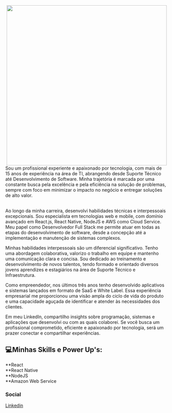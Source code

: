 
<img align="right" height="500px" src="https://user-images.githubusercontent.com/69808542/124537182-c6f80f80-ddef-11eb-865b-c18a5bd517b5.png" />
Sou um profissional experiente e apaixonado por tecnologia, com mais de 15 anos de experiência na área de TI, abrangendo desde Suporte Técnico até Desenvolvimento de Software. Minha trajetória é marcada por uma constante busca pela excelência e pela eficiência na solução de problemas, sempre com foco em minimizar o impacto no negócio e entregar soluções de alto valor.<br><br>

Ao longo da minha carreira, desenvolvi habilidades técnicas e interpessoais excepcionais. Sou especialista em tecnologias web e mobile, com domínio avançado em React.js, React Native, NodeJS e AWS como Cloud Service. Meu papel como Desenvolvedor Full Stack me permite atuar em todas as etapas do desenvolvimento de software, desde a concepção até a implementação e manutenção de sistemas complexos.<br>

Minhas habilidades interpessoais são um diferencial significativo. Tenho uma abordagem colaborativa, valorizo o trabalho em equipe e mantenho uma comunicação clara e concisa. Sou dedicado ao treinamento e desenvolvimento de novos talentos, tendo formado e orientado diversos jovens aprendizes e estagiários na área de Suporte Técnico e Infraestrutura.<br>

Como empreendedor, nos últimos três anos tenho desenvolvido aplicativos e sistemas lançados em formato de SaaS e White Label. Essa experiência empresarial me proporcionou uma visão ampla do ciclo de vida do produto e uma capacidade aguçada de identificar e atender às necessidades dos clientes.<br>

Em meu LinkedIn, compartilho insights sobre programação, sistemas e aplicações que desenvolvi ou com as quais colaborei. Se você busca um profissional comprometido, eficiente e apaixonado por tecnologia, será um prazer conectar e compartilhar experiências.<br>

<h2>💻Minhas <strong>Skills e Power Up's</strong>:</h2>
**React<br>
**React Native<br>
**NodeJS<br>
**Amazon Web Service<br>

### Social

[Linkedin](https://www.linkedin.com/in/bmsfrontend/)
